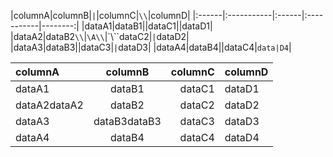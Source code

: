 ﻿
|columnA|columnB\|`|`|columnC|`\\`|columnD|
|:------|:-----------|:------|:-----------|--------:|
|dataA1|dataB1||dataC1|\|dataD1|
|dataA2|dataB2`\\`|`\A\\`|\`\\``dataC2|`|`dataD2|
|dataA3|dataB3||dataC3|`|`dataD3|
|dataA4|dataB4||dataC4|`data|D4`|


|columnA|columnB|columnC|columnD|
|:-----------|:----------:|------:|:------|
|dataA1|dataB1|dataC1|dataD1|
|dataA2dataA2|dataB2|dataC2|dataD2|
|dataA3|dataB3dataB3|dataC3|dataD3|
|dataA4|dataB4|dataC4|dataD4|
